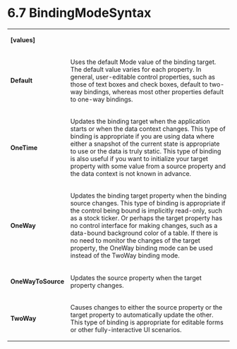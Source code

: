 <html dir="LTR" xmlns:mshelp="http://msdn.microsoft.com/mshelp" xmlns:ddue="http://ddue.schemas.microsoft.com/authoring/2003/5" xmlns:xlink="http://www.w3.org/1999/xlink" xmlns:tool="http://www.microsoft.com/tooltip"><body><input type="hidden" id="userDataCache" class="userDataStyle"><input type="hidden" id="hiddenScrollOffset"><img id="dropDownImage" style="display:none; height:0; width:0;" src="../local/drpdown.gif"><img id="dropDownHoverImage" style="display:none; height:0; width:0;" src="../local/drpdown_orange.gif"><img id="collapseImage" style="display:none; height:0; width:0;" src="../local/collapse.gif"><img id="expandImage" style="display:none; height:0; width:0;" src="../local/exp.gif"><img id="collapseAllImage" style="display:none; height:0; width:0;" src="../local/collall.gif"><img id="expandAllImage" style="display:none; height:0; width:0;" src="../local/expall.gif"><img id="copyImage" style="display:none; height:0; width:0;" src="../local/copycode.gif"><img id="copyHoverImage" style="display:none; height:0; width:0;" src="../local/copycodeHighlight.gif"><div id="header"><h1 class="heading">6.7 BindingModeSyntax</h1></div><div id="mainSection"><div id="mainBody"><div id="allHistory" class="saveHistory" onsave="saveAll()" onload="loadAll()"></div>




<p xmlns:wsd="http://wsdev.schemas.microsoft.com/authoring/2008/2" xmlns:msxsl="urn:schemas-microsoft-com:xslt" xmlns:script="urn:script" xmlns:build="urn:build">
<div id="sectionSection0" class="section" name="collapseableSection"><content xmlns="http://ddue.schemas.microsoft.com/authoring/2003/5" xmlns:wsd="http://wsdev.schemas.microsoft.com/authoring/2008/2" xmlns:msxsl="urn:schemas-microsoft-com:xslt" xmlns:script="urn:script" xmlns:build="urn:build">
				</content></div><div id="sectionSection1" class="section" name="collapseableSection"><content xmlns="http://ddue.schemas.microsoft.com/authoring/2003/5" xmlns:wsd="http://wsdev.schemas.microsoft.com/authoring/2008/2" xmlns:msxsl="urn:schemas-microsoft-com:xslt" xmlns:script="urn:script" xmlns:build="urn:build">
					<p xmlns=""><b></b></p><table class="ProtocolAuthoredTable" xmlns=""><tr>
								<td>
									<p>
										<b>[values]</b>
									</p>
								</td>
								<td>
								</td>
							</tr><tr>
							<td>
								<p>
									<b>Default</b>
								</p>
							</td>
							<td>
								<p>Uses the default Mode value of the binding target. The default value varies for each property. In general, user-editable control properties, such as those of text boxes and check boxes, default to two-way bindings, whereas most other properties default to one-way bindings.</p>
							</td>
						</tr><tr>
							<td>
								<p>
									<b>OneTime</b>
								</p>
							</td>
							<td>
								<p>Updates the binding target when the application starts or when the data context changes. This type of binding is appropriate if you are using data where either a snapshot of the current state is appropriate to use or the data is truly static. This type of binding is also useful if you want to initialize your target property with some value from a source property and the data context is not known in advance.</p>
							</td>
						</tr><tr>
							<td>
								<p>
									<b>OneWay</b>
								</p>
							</td>
							<td>
								<p>Updates the binding target property when the binding source changes. This type of binding is appropriate if the control being bound is implicitly read-only, such as a stock ticker. Or perhaps the target property has no control interface for making changes, such as a data-bound background color of a table. If there is no need to monitor the changes of the target property, the OneWay binding mode can be used instead of the TwoWay binding mode.</p>
							</td>
						</tr><tr>
							<td>
								<p>
									<b>OneWayToSource</b>
								</p>
							</td>
							<td>
								<p>Updates the source property when the target property changes.</p>
							</td>
						</tr><tr>
							<td>
								<p>
									<b>TwoWay</b>
								</p>
							</td>
							<td>
								<p>Causes changes to either the source property or the target property to automatically update the other. This type of binding is appropriate for editable forms or other fully-interactive UI scenarios.</p>
							</td>
						</tr></table>
				</content></div><!--[if gte IE 5]>
			<tool:tip element="languageFilterToolTip" avoidmouse="false"/>
		<![endif]--></div><a name="feedback"></a><span></span></div></body></html>